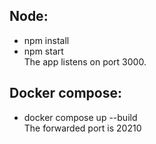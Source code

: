## Node:

- npm install
- npm start  
  The app listens on port 3000.

## Docker compose:

- docker compose up --build  
  The forwarded port is 20210
